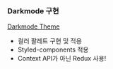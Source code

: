 ### Darkmode 구현

[Darkmode Theme](https://velog.io/@hyejeong/DarkMode-Theme)

- 컬러 팔레트 구현 및 적용
- Styled-components 적용
- Context API가 아닌 Redux 사용!

